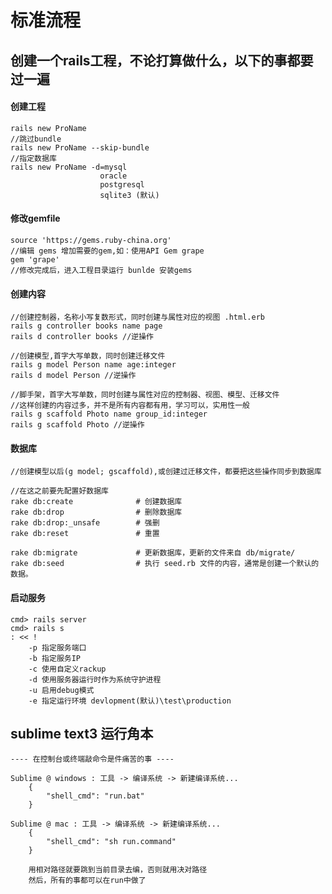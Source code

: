 # 标准流程

## 创建一个rails工程，不论打算做什么，以下的事都要过一遍

#### 创建工程 

	rails new ProName
	//跳过bundle
	rails new ProName --skip-bundle
	//指定数据库
	rails new ProName -d=mysql
						oracle 
						postgresql
						sqlite3	(默认)

#### 修改gemfile

	source 'https://gems.ruby-china.org'
	//编辑 gems 增加需要的gem,如：使用API Gem grape
	gem 'grape'
	//修改完成后，进入工程目录运行 bunlde 安装gems

#### 创建内容

	//创建控制器，名称小写复数形式，同时创建与属性对应的视图 .html.erb
	rails g controller books name page
	rails d controller books //逆操作

	//创建模型,首字大写单数，同时创建迁移文件
	rails g model Person name age:integer
	rails d model Person //逆操作

	//脚手架，首字大写单数，同时创建与属性对应的控制器、视图、模型、迁移文件
	//这样创建的内容过多，并不是所有内容都有用，学习可以，实用性一般
	rails g scaffold Photo name group_id:integer
	rails g scaffold Photo //逆操作

#### 数据库
	
	//创建模型以后(g model; gscaffold),或创建过迁移文件，都要把这些操作同步到数据库

	//在这之前要先配置好数据库
	rake db:create   			# 创建数据库
	rake db:drop     			# 删除数据库
	rake db:drop:_unsafe     	# 强删
	rake db:reset				# 重置
	
	rake db:migrate  			# 更新数据库，更新的文件来自 db/migrate/
	rake db:seed     			# 执行 seed.rb 文件的内容，通常是创建一个默认的数据。
	
#### 启动服务

	cmd> rails server
	cmd> rails s
	: << !
		-p 指定服务端口
		-b 指定服务IP
		-c 使用自定义rackup
		-d 使用服务器运行时作为系统守护进程
		-u 启用debug模式
		-e 指定运行环境 devlopment(默认)\test\production 

## sublime text3 运行角本

	---- 在控制台或终端敲命令是件痛苦的事 ----

	Sublime @ windows : 工具 -> 编译系统 -> 新建编译系统...
		{
			"shell_cmd": "run.bat"
		}

	Sublime @ mac : 工具 -> 编译系统 -> 新建编译系统...
		{
			"shell_cmd": "sh run.command"
		}

		用相对路径就要跳到当前目录去编，否则就用决对路径
		然后，所有的事都可以在run中做了

